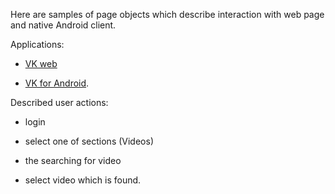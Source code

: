 Here are samples of page objects which describe interaction with web page and native Android client.

Applications: 

- [VK web](http://vk.com)

- [VK for Android](https://play.google.com/store/apps/details?id=com.vkontakte.android).

Described user actions:

- login

- select one of sections (Videos)

- the searching for video

- select video which is found.
